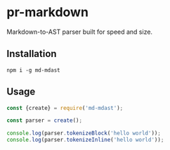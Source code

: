 # pr-markdown

Markdown-to-AST parser built for speed and size.

## Installation

```shell
npm i -g md-mdast
```

## Usage

```js
const {create} = require('md-mdast');

const parser = create();

console.log(parser.tokenizeBlock('hello world'));
console.log(parser.tokenizeInline('hello world'));
```
